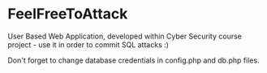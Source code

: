 # FeelFreeToAttack
User Based Web Application, developed within Cyber Security course project - use it in order to commit SQL attacks :)

Don't forget to change database credentials in config.php and db.php files.
